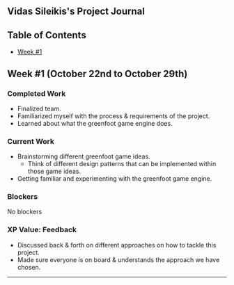 ## Vidas Sileikis's Project Journal
## Table of Contents
- [Week #1](#week-1)


## Week #1 (October 22nd to October 29th)

### Completed Work
- Finalized team.
- Familiarized myself with the process & requirements of the project.
- Learned about what the greenfoot game engine does.

### Current Work
- Brainstorming different greenfoot game ideas.
  - Think of different design patterns that can be implemented within those game ideas.
- Getting familiar and experimenting with the greenfoot game engine.

### Blockers
No blockers

### XP Value: Feedback
- Discussed back & forth on different approaches on how to tackle this project.
- Made sure everyone is on board & understands the approach we have chosen.

---

